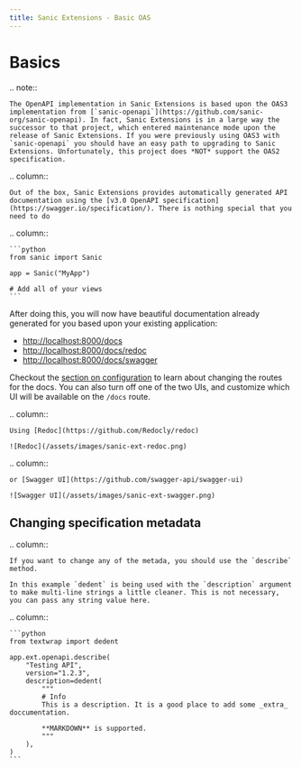 ```yaml
---
title: Sanic Extensions - Basic OAS
---
```


# Basics

.. note::

```
The OpenAPI implementation in Sanic Extensions is based upon the OAS3 implementation from [`sanic-openapi`](https://github.com/sanic-org/sanic-openapi). In fact, Sanic Extensions is in a large way the successor to that project, which entered maintenance mode upon the release of Sanic Extensions. If you were previously using OAS3 with `sanic-openapi` you should have an easy path to upgrading to Sanic Extensions. Unfortunately, this project does *NOT* support the OAS2 specification.
```

.. column::

```
Out of the box, Sanic Extensions provides automatically generated API documentation using the [v3.0 OpenAPI specification](https://swagger.io/specification/). There is nothing special that you need to do
```

.. column::

````
```python
from sanic import Sanic

app = Sanic("MyApp")

# Add all of your views
```
````

After doing this, you will now have beautiful documentation already generated for you based upon your existing application:

- [http://localhost:8000/docs](http://localhost:8000/docs)
- [http://localhost:8000/docs/redoc](http://localhost:8000/docs/redoc)
- [http://localhost:8000/docs/swagger](http://localhost:8000/docs/swagger)

Checkout the [section on configuration](../configuration.md) to learn about changing the routes for the docs. You can also turn off one of the two UIs, and customize which UI will be available on the `/docs` route.

.. column::

```
Using [Redoc](https://github.com/Redocly/redoc)

![Redoc](/assets/images/sanic-ext-redoc.png)
```

.. column::

```
or [Swagger UI](https://github.com/swagger-api/swagger-ui)

![Swagger UI](/assets/images/sanic-ext-swagger.png)
```

## Changing specification metadata

.. column::

```
If you want to change any of the metada, you should use the `describe` method.

In this example `dedent` is being used with the `description` argument to make multi-line strings a little cleaner. This is not necessary, you can pass any string value here.
```

.. column::

````
```python
from textwrap import dedent

app.ext.openapi.describe(
    "Testing API",
    version="1.2.3",
    description=dedent(
        """
        # Info
        This is a description. It is a good place to add some _extra_ doccumentation.

        **MARKDOWN** is supported.
        """
    ),
)
```
````
